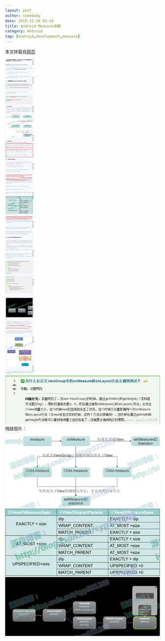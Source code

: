 ```yaml
---
layout: post
author: somebody
date: 2015-12-20 01:19
title: Android Measure讲解
category: Android
tag: [android,development,measure]
---
```


本文转载自[网页](http://www.bkjia.com/Androidjc/982856.html)

![Android Measure](/public/img/android/android_measure.png)
![Measure Twice](/public/img/android/android_measure_twice.jpg)
残缺图片：

![Picture 1](/public/img/android/android_measure1.png)
![Picture 2](/public/img/android/android_measure2.png)
![Picture 3](/public/img/android/android_measure3.png)
